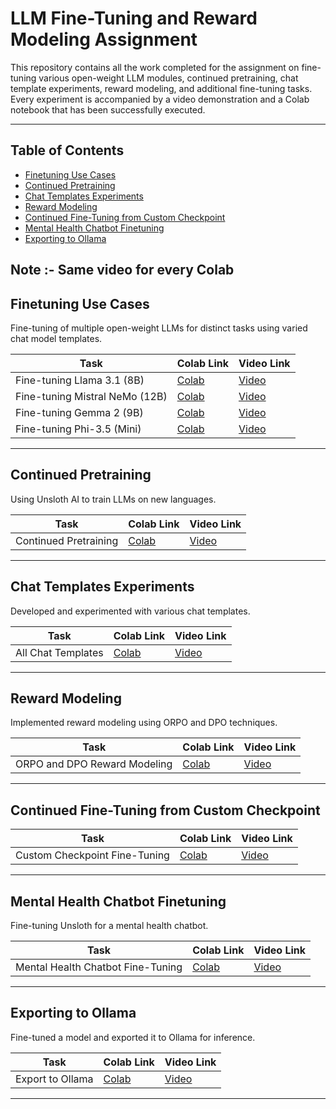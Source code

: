 # LLM Fine-Tuning and Reward Modeling Assignment

This repository contains all the work completed for the assignment on fine-tuning various open-weight LLM modules, continued pretraining, chat template experiments, reward modeling, and additional fine-tuning tasks. Every experiment is accompanied by a video demonstration and a Colab notebook that has been successfully executed.

---

## Table of Contents

- [Finetuning Use Cases](#finetuning-use-cases)
- [Continued Pretraining](#continued-pretraining)
- [Chat Templates Experiments](#chat-templates-experiments)
- [Reward Modeling](#reward-modeling)
- [Continued Fine-Tuning from Custom Checkpoint](#continued-fine-tuning-from-custom-checkpoint)
- [Mental Health Chatbot Finetuning](#mental-health-chatbot-finetuning)
- [Exporting to Ollama](#exporting-to-ollama)

Note :- Same video for every Colab
---

## Finetuning Use Cases

Fine-tuning of multiple open-weight LLMs for distinct tasks using varied chat model templates.

| Task | Colab Link | Video Link |
|------|-----------|------------|
| Fine-tuning Llama 3.1 (8B) | [Colab](https://colab.research.google.com/drive/13OW6JTJRnFjmv8yHufXokOikNgRgq5bE?usp=sharing) | [Video](https://youtu.be/vhxglA0fURw) |
| Fine-tuning Mistral NeMo (12B) | [Colab](https://colab.research.google.com/drive/1WAduAJOa5YQ7xdJhgoRU_qvPtGWTJvRS?usp=sharing) | [Video](https://youtu.be/vhxglA0fURw) |
| Fine-tuning Gemma 2 (9B) | [Colab](https://colab.research.google.com/drive/1tUDxvQ9FrZeT9Gkr6rzqZSvS940AZOF4?usp=sharing) | [Video](https://youtu.be/vhxglA0fURw) |
| Fine-tuning Phi-3.5 (Mini) | [Colab](https://colab.research.google.com/drive/1BlaeJmdg4xpkFE8CLfnPzvmlo2Jo_mfG?usp=sharing) | [Video](https://youtu.be/vhxglA0fURw) |

---

## Continued Pretraining

Using Unsloth AI to train LLMs on new languages.

| Task | Colab Link | Video Link |
|------|-----------|------------|
| Continued Pretraining | [Colab](https://drive.google.com/file/d/1NCvLKjTsfLOiTXfpSTMwrmdMF7l6-ZyK/view?usp=sharing) | [Video](https://youtu.be/vhxglA0fURw) |

---

## Chat Templates Experiments

Developed and experimented with various chat templates.

| Task | Colab Link | Video Link |
|------|-----------|------------|
| All Chat Templates | [Colab](https://drive.google.com/file/d/1g7zivoOIoXTpmTmRdLBivmSk6otRR1GN/view?usp=sharing) | [Video](https://youtu.be/vhxglA0fURw) |

---

## Reward Modeling

Implemented reward modeling using ORPO and DPO techniques.

| Task | Colab Link | Video Link |
|------|-----------|------------|
| ORPO and DPO Reward Modeling | [Colab](https://drive.google.com/file/d/1XVOp6eYYd2Vxt7cyFLKxYrxgiZli09T_/view?usp=sharing) | [Video](https://youtu.be/vhxglA0fURw) |

---

## Continued Fine-Tuning from Custom Checkpoint

| Task | Colab Link | Video Link |
|------|-----------|------------|
| Custom Checkpoint Fine-Tuning | [Colab](https://drive.google.com/file/d/1B0zU-QuydoPQyRbsWWDf8LApdfWOyUKF/view?usp=sharing) | [Video](https://youtu.be/vhxglA0fURw) |

---

## Mental Health Chatbot Finetuning

Fine-tuning Unsloth for a mental health chatbot.

| Task | Colab Link | Video Link |
|------|-----------|------------|
| Mental Health Chatbot Fine-Tuning | [Colab](https://drive.google.com/file/d/1rJ3bzgu0uU0hFrfjMxW6oMdoRlhW2I-7/view?usp=sharing) | [Video](https://youtu.be/vhxglA0fURw) |

---

## Exporting to Ollama

Fine-tuned a model and exported it to Ollama for inference.

| Task | Colab Link | Video Link |
|------|-----------|------------|
| Export to Ollama | [Colab](https://drive.google.com/file/d/1lpEMHVz4TTScsdUSTV0PC7g2nxWgfEKa/view?usp=sharing) | [Video](https://youtu.be/vhxglA0fURw) |

---

